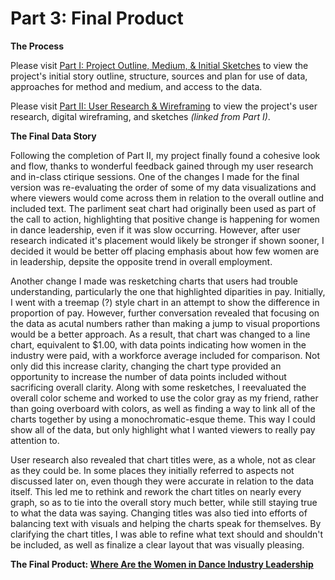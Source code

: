 # Part 3: Final Product

**The Process**

Please visit [Part I: Project Outline, Medium, & Initial Sketches](Final_Project_GracePuckett.md) to view the project's initial story outline, structure, sources and plan for use of data, approaches for method and medium, and access to the data.

Please visit [Part II: User Research & Wireframing](Final_Project_GP_PartII.md) to view the project's user research, digital wireframing, and sketches *(linked from Part I)*. 

**The Final Data Story**

Following the completion of Part II, my project finally found a cohesive look and flow, thanks to wonderful feedback gained through my user research and in-class ctirique sessions. One of the changes I made for the final version was re-evaluating the order of some of my data visualizations and where viewers would come across them in relation to the overall outline and included text. The parliment seat chart had originally been used as part of the call to action, highlighting that positive change is happening for women in dance leadership, even if it was slow occurring. However, after user research indicated it's placement would likely be stronger if shown sooner, I decided it would be better off placing emphasis about how few women are in leadership, depsite the opposite trend in overall employment. 

Another change I made was resketching charts that users had trouble understanding, particularly the one that highlighted diparities in pay. Initially, I went with a treemap (?) style chart in an attempt to show the difference in proportion of pay. However, further conversation revealed that focusing on the data as acutal numbers rather than making a jump to visual proportions would be a better approach. As a result, that chart was changed to a line chart, equivalent to $1.00, with data points indicating how women in the industry were paid, with a workforce average included for comparison. Not only did this increase clarity, changing the chart type provided an opportunity to increase the number of data points included without sacrificing overall clarity. Along with some resketches, I reevaluated the overall color scheme and worked to use the color gray as my friend, rather than going overboard with colors, as well as finding a way to link all of the charts together by using a monochromatic-esque theme. This way I could show all of the data, but only highlight what I wanted viewers to really pay attention to. 

User research also revealed that chart titles were, as a whole, not as clear as they could be. In some places they initially referred to aspects not discussed later on, even though they were accurate in relation to the data itself. This led me to rethink and rework the chart titles on nearly every graph, so as to tie into the overall story much better, while still staying true to what the data was saying. Changing titles was also tied into efforts of balancing text with visuals and helping the charts speak for themselves. By clarifying the chart titles, I was able to refine what text should and shouldn't be included, as well as finalize a clear layout that was visually pleasing. 

**The Final Product: [Where Are the Women in Dance Industry Leadership](https://carnegiemellon.shorthandstories.com/where-are-the-women-in--dance-industry-leadership-/index.html)**
